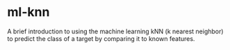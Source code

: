 # ml-knn
A brief introduction to using the machine learning kNN (k nearest neighbor) to predict the class of a target by comparing it to known features.
